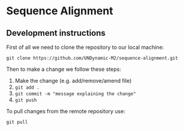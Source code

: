 # Sequence Alignment

## Development instructions

First of all we need to clone the repository to our local machine:

```
git clone https://github.com/UNDynamic-M2/sequence-alignment.git
```

Then to make a change we follow these steps:

1. Make the change (e.g. add/remove/amend file)
2. `git add .`
3. `git commit -m "message explaining the change"`
4. `git push`

To pull changes from the remote repository use:

```
git pull
```
